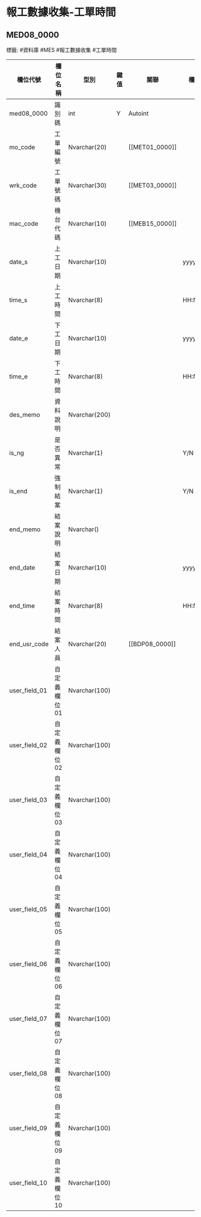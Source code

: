 # 報工數據收集-工單時間
## MED08_0000
標籤: #資料庫 #MES #報工數據收集 #工單時間

| 欄位代號            | 欄位名稱    | 型別            | 鍵值 | 關聯          | 欄位說明       |
| --------------- | ------- | ------------- | -- | ----------- | ---------- |
| med08\_0000     | 識別碼     | int           | Y  | Autoint     |            |
| mo\_code        | 工單編號    | Nvarchar(20)  |    | [[MET01_0000]] |            |
| wrk\_code       | 工單號碼    | Nvarchar(30)  |    | [[MET03_0000]] |            |
| mac\_code       | 機台代碼    | Nvarchar(10)  |    | [[MEB15_0000]] |            |
| date\_s         | 上工日期    | Nvarchar(10)  |    |             | yyyy/MM/dd |
| time\_s         | 上工時間    | Nvarchar(8)   |    |             | HH:MM:SS   |
| date\_e         | 下工日期    | Nvarchar(10)  |    |             | yyyy/MM/dd |
| time\_e         | 下工時間    | Nvarchar(8)   |    |             | HH:MM:SS   |
| des\_memo       | 資料說明    | Nvarchar(200) |    |             |            |
| is\_ng          | 是否異常    | Nvarchar(1)   |    |             | Y/N        |
| is\_end         | 強制結案    | Nvarchar(1)   |    |             | Y/N        |
| end\_memo       | 結案說明    | Nvarchar()    |    |             |            |
| end\_date       | 結案日期    | Nvarchar(10)  |    |             | yyyy/MM/dd |
| end\_time       | 結案時間    | Nvarchar(8)   |    |             | HH:MM:SS   |
| end\_usr\_code  | 結案人員    | Nvarchar(20)  |    | [[BDP08_0000]] |            |
| user\_field\_01 | 自定義欄位01 | Nvarchar(100) |    |             |            |
| user\_field\_02 | 自定義欄位02 | Nvarchar(100) |    |             |            |
| user\_field\_03 | 自定義欄位03 | Nvarchar(100) |    |             |            |
| user\_field\_04 | 自定義欄位04 | Nvarchar(100) |    |             |            |
| user\_field\_05 | 自定義欄位05 | Nvarchar(100) |    |             |            |
| user\_field\_06 | 自定義欄位06 | Nvarchar(100) |    |             |            |
| user\_field\_07 | 自定義欄位07 | Nvarchar(100) |    |             |            |
| user\_field\_08 | 自定義欄位08 | Nvarchar(100) |    |             |            |
| user\_field\_09 | 自定義欄位09 | Nvarchar(100) |    |             |            |
| user\_field\_10 | 自定義欄位10 | Nvarchar(100) |    |             |            |